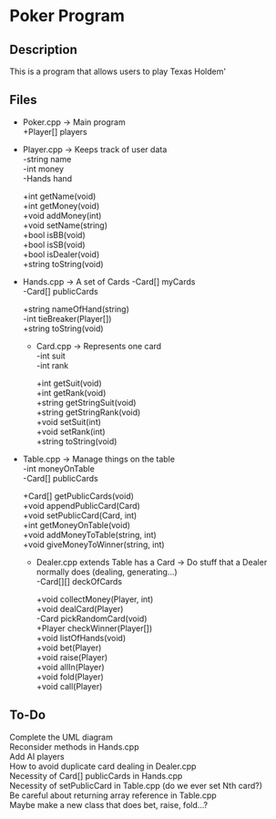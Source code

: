 Poker Program
=============

Description
-----------
This is a program that allows users to play Texas Holdem'  

Files
-----
*   Poker.cpp       -> Main program  
    +Player[] players  

*   Player.cpp      -> Keeps track of user data  
    -string name  
    -int money  
    -Hands hand  
  
    +int getName(void)  
    +int getMoney(void)  
    +void addMoney(int)  
    +void setName(string)  
    +bool isBB(void)  
    +bool isSB(void)  
    +bool isDealer(void)  
    +string toString(void)  

*   Hands.cpp       -> A set of Cards
    -Card[] myCards  
    -Card[] publicCards  
  
    +string nameOfHand(string)  
    -int tieBreaker(Player[])  
    +string toString(void)  

    *   Card.cpp    -> Represents one card  
        -int suit  
        -int rank  
  
        +int getSuit(void)  
        +int getRank(void)  
        +string getStringSuit(void)  
        +string getStringRank(void)  
        +void setSuit(int)  
        +void setRank(int)  
        +string toString(void)  

*   Table.cpp       -> Manage things on the table  
    -int moneyOnTable  
    -Card[] publicCards  
  
    +Card[] getPublicCards(void)  
    +void appendPublicCard(Card)  
    +void setPublicCard(Card, int)  
    +int getMoneyOnTable(void)  
    +void addMoneyToTable(string, int)  
    +void giveMoneyToWinner(string, int)  

    *   Dealer.cpp extends Table has a Card -> Do stuff that a Dealer normally does (dealing, generating...)  
        -Card[][] deckOfCards  
    
        +void collectMoney(Player, int)  
        +void dealCard(Player)  
        -Card pickRandomCard(void)  
        +Player checkWinner(Player[])  
        +void listOfHands(void)  
        +void bet(Player)  
        +void raise(Player)  
        +void allIn(Player)  
        +void fold(Player)  
        +void call(Player)  

To-Do
-----
Complete the UML diagram  
Reconsider methods in Hands.cpp  
Add AI players  
How to avoid duplicate card dealing in Dealer.cpp  
Necessity of Card[] publicCards in Hands.cpp  
Necessity of setPublicCard in Table.cpp (do we ever set Nth card?)  
Be careful about returning array reference in Table.cpp  
Maybe make a new class that does bet, raise, fold...?  
